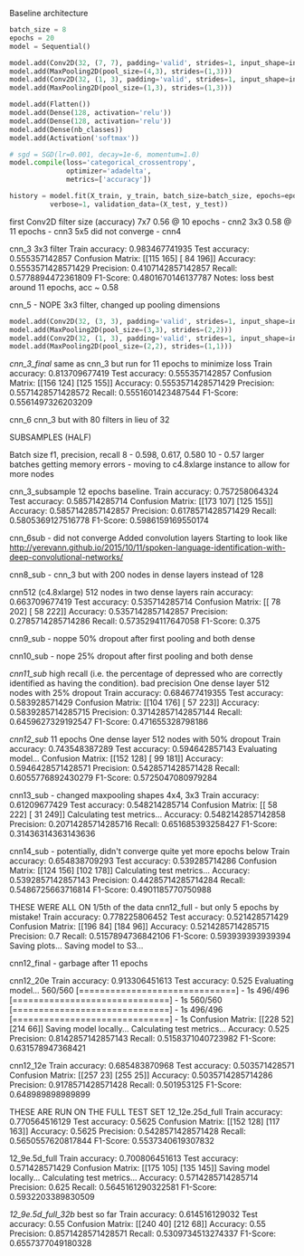 Baseline architecture

```python
batch_size = 8
epochs = 20
model = Sequential()

model.add(Conv2D(32, (7, 7), padding='valid', strides=1, input_shape=input_shape, activation='relu', kernel_initializer='random_uniform'))
model.add(MaxPooling2D(pool_size=(4,3), strides=(1,3)))
model.add(Conv2D(32, (1, 3), padding='valid', strides=1, input_shape=input_shape, activation='relu'))
model.add(MaxPooling2D(pool_size=(1,3), strides=(1,3)))

model.add(Flatten())
model.add(Dense(128, activation='relu'))
model.add(Dense(128, activation='relu'))
model.add(Dense(nb_classes))
model.add(Activation('softmax'))

# sgd = SGD(lr=0.001, decay=1e-6, momentum=1.0)
model.compile(loss='categorical_crossentropy',
              optimizer='adadelta',
              metrics=['accuracy'])

history = model.fit(X_train, y_train, batch_size=batch_size, epochs=epochs,
          verbose=1, validation_data=(X_test, y_test))
```

first Conv2D filter size (accuracy)
7x7 0.56 @ 10 epochs - cnn2
3x3 0.58 @ 11 epochs - cnn3
5x5 did not converge - cnn4

cnn_3
3x3 filter
Train accuracy: 0.983467741935
Test accuracy: 0.555357142857
Confusion Matrix:
[[115 165]
 [ 84 196]]
Accuracy: 0.5553571428571429
Precision: 0.4107142857142857
Recall: 0.5778894472361809
F1-Score: 0.4801670146137787
Notes: loss best around 11 epochs, acc ~ 0.58

cnn_5 - NOPE
3x3 filter, changed up pooling dimensions
```python
model.add(Conv2D(32, (3, 3), padding='valid', strides=1, input_shape=input_shape, activation='relu', kernel_initializer='random_uniform'))
model.add(MaxPooling2D(pool_size=(3,3), strides=(2,2)))
model.add(Conv2D(32, (1, 3), padding='valid', strides=1, input_shape=input_shape, activation='relu'))
model.add(MaxPooling2D(pool_size=(2,2), strides=(1,1)))
```

*cnn_3_final*
same as cnn_3 but run for 11 epochs to minimize loss
Train accuracy: 0.813709677419
Test accuracy: 0.555357142857
Confusion Matrix:
[[156 124]
 [125 155]]
Accuracy: 0.5553571428571429
Precision: 0.5571428571428572
Recall: 0.5551601423487544
F1-Score: 0.5561497326203209

cnn_6
cnn_3 but with 80 filters in lieu of 32




SUBSAMPLES (HALF)

Batch size
    f1, precision, recall
8 - 0.598, 0.617, 0.580
10 - 0.57
larger batches getting memory errors - moving to c4.8xlarge instance to allow for more nodes

cnn_3_subsample
12 epochs baseline.
Train accuracy: 0.757258064324
Test accuracy: 0.585714285714
Confusion Matrix:
[[173 107]
 [125 155]]
Accuracy: 0.5857142857142857
Precision: 0.6178571428571429
Recall: 0.5805369127516778
F1-Score: 0.5986159169550174

cnn_6sub - did not converge
Added convolution layers
Starting to look like http://yerevann.github.io/2015/10/11/spoken-language-identification-with-deep-convolutional-networks/

cnn8_sub -
cnn_3 but with 200 nodes in dense layers instead of 128

cnn512 (c4.8xlarge)
512 nodes in two dense layers
rain accuracy: 0.663709677419
Test accuracy: 0.535714285714
Confusion Matrix:
[[ 78 202]
 [ 58 222]]
Accuracy: 0.5357142857142857
Precision: 0.2785714285714286
Recall: 0.5735294117647058
F1-Score: 0.375

cnn9_sub - noppe
50% dropout after first pooling and both dense

cnn10_sub - nope
25% dropout after first pooling and both dense

*cnn11_sub* high recall (i.e. the percentage of depressed who are correctly identified as having the condition). bad precision
One dense layer 512 nodes with 25% dropout
Train accuracy: 0.684677419355
Test accuracy: 0.583928571429
Confusion Matrix:
[[104 176]
 [ 57 223]]
Accuracy: 0.5839285714285715
Precision: 0.37142857142857144
Recall: 0.6459627329192547
F1-Score: 0.471655328798186

*cnn12_sub* 11 epochs
One dense layer 512 nodes with 50% dropout
Train accuracy: 0.743548387289
Test accuracy: 0.594642857143
Evaluating model...
Confusion Matrix:
[[152 128]
 [ 99 181]]
Accuracy: 0.5946428571428571
Precision: 0.5428571428571428
Recall: 0.6055776892430279
F1-Score: 0.5725047080979284

cnn13_sub - changed maxpooling shapes 4x4, 3x3
Train accuracy: 0.61209677429
Test accuracy: 0.548214285714
Confusion Matrix:
[[ 58 222]
 [ 31 249]]
Calculating test metrics...
Accuracy: 0.5482142857142858
Precision: 0.20714285714285716
Recall: 0.651685393258427
F1-Score: 0.31436314363143636


cnn14_sub - potentially, didn't converge quite yet more epochs below
Train accuracy: 0.654838709293
Test accuracy: 0.539285714286
Confusion Matrix:
[[124 156]
 [102 178]]
Calculating test metrics...
Accuracy: 0.5392857142857143
Precision: 0.44285714285714284
Recall: 0.5486725663716814
F1-Score: 0.4901185770750988


THESE WERE ALL ON 1/5th of the data
cnn12_full - but only 5 epochs by mistake!
Train accuracy: 0.778225806452
Test accuracy: 0.521428571429
Confusion Matrix:
[[196  84]
 [184  96]]
 Accuracy: 0.5214285714285715
Precision: 0.7
Recall: 0.5157894736842106
F1-Score: 0.593939393939394
Saving plots...
Saving model to S3...

cnn12_final - garbage after 11 epochs


cnn12_20e
Train accuracy: 0.913306451613
Test accuracy: 0.525
Evaluating model...
560/560 [==============================] - 1s
496/496 [==============================] - 1s
560/560 [==============================] - 1s
496/496 [==============================] - 1s
Confusion Matrix:
[[228  52]
 [214  66]]
Saving model locally...
Calculating test metrics...
Accuracy: 0.525
Precision: 0.8142857142857143
Recall: 0.5158371040723982
F1-Score: 0.631578947368421

cnn12_12e
Train accuracy: 0.685483870968
Test accuracy: 0.503571428571
Confusion Matrix:
[[257  23]
 [255  25]]
Accuracy: 0.5035714285714286
Precision: 0.9178571428571428
Recall: 0.501953125
F1-Score: 0.648989898989899

THESE ARE RUN ON THE FULL TEST SET
12_12e.25d_full
Train accuracy: 0.770564516129
Test accuracy: 0.5625
Confusion Matrix:
[[152 128]
 [117 163]]
Accuracy: 0.5625
Precision: 0.5428571428571428
Recall: 0.5650557620817844
F1-Score: 0.5537340619307832

12_9e.5d_full
Train accuracy: 0.700806451613
Test accuracy: 0.571428571429
Confusion Matrix:
[[175 105]
 [135 145]]
Saving model locally...
Calculating test metrics...
Accuracy: 0.5714285714285714
Precision: 0.625
Recall: 0.5645161290322581
F1-Score: 0.5932203389830509

*12_9e.5d_full_32b* best so far
Train accuracy: 0.614516129032
Test accuracy: 0.55
Confusion Matrix:
[[240  40]
 [212  68]]
Accuracy: 0.55
Precision: 0.8571428571428571
Recall: 0.5309734513274337
F1-Score: 0.6557377049180328
